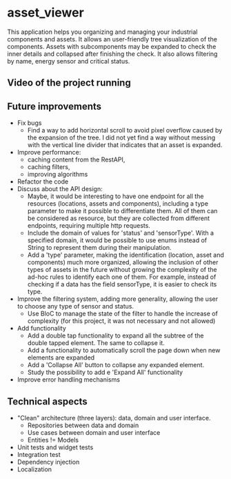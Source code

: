 # asset_viewer

This application helps you organizing and managing your industrial components and
assets. It allows an user-friendly tree visualization of the components. Assets
with subcomponents may be expanded to check the inner details and collapsed after
finishing the check. It also allows filtering by name, energy sensor and critical
status.

## Video of the project running

## Future improvements
- Fix bugs
  - Find a way to add horizontal scroll to avoid pixel overflow caused by the expansion of the tree.
  I did not yet find a way without messing with the vertical line divider that indicates that an
  asset is expanded.
- Improve performance: 
  - caching content from the RestAPI, 
  - caching filters, 
  - improving algorithms
- Refactor the code
- Discuss about the API design:
  - Maybe, it would be interesting to have one endpoint for all the resources (locations, assets and
  components), including a type parameter to make it possible to differentiate them. All of them can
  be considered as resource, but they are collected from different endpoints, requiring multiple 
  http requests.
  - Include the domain of values for 'status' and 'sensorType'. With a specified domain, it would
  be possible to use enums instead of String to represent them during their manipulation.
  - Add a 'type' parameter, making the identification (location, asset and components) much more
  organized, allowing the inclusion of other types of assets in the future without growing the 
  complexity of the ad-hoc rules to identify each one of them. For example, instead of checking if
  a data has the field sensorType, it is easier to check its type. 
- Improve the filtering system, adding more generality, allowing the user to choose any type of 
sensor and status.
  - Use BloC to manage the state of the filter to handle the increase of complexity (for this 
  project, it was not necessary and not allowed)
- Add functionality
  - Add a double tap functionality to expand all the subtree of the double tapped element. The same
  to collapse it.
  - Add a functionality to automatically scroll the page down when new elements are expanded
  - Add a 'Collapse All' button to collapse any expanded element.
  - Study the possibility to add e 'Expand All' functionality
- Improve error handling mechanisms


## Technical aspects
- "Clean" architecture (three layers): data, domain and user interface.
  - Repositories between data and domain
  - Use cases between domain and user interface
  - Entities != Models
- Unit tests and widget tests
- Integration test
- Dependency injection
- Localization

